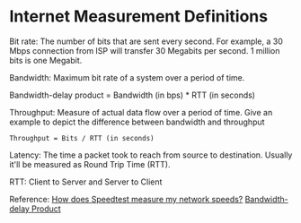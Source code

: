 # Internet Measurement Definitions

Bit rate: The number of bits that are sent every second.
For example, a 30 Mbps connection from ISP will transfer 30 Megabits per second. 1 million bits is one Megabit.

Bandwidth: Maximum bit rate of a system over a period of time.

Bandwidth-delay product = Bandwidth (in bps) * RTT (in seconds)

Throughput: Measure of actual data flow over a period of time.
Give an example to depict the difference between bandwidth and throughput

```
Throughput = Bits / RTT (in seconds)
```

Latency: The time a packet took to reach from source to destination. Usually it'll be measured as Round Trip Time (RTT). 

RTT: Client to Server and Server to Client

Reference:
[How does Speedtest measure my network speeds?](https://help.speedtest.net/hc/en-us/articles/360038679354-How-does-Speedtest-measure-my-network-speeds)
[Bandwidth-delay Product](https://en.wikipedia.org/wiki/Bandwidth-delay_product)
